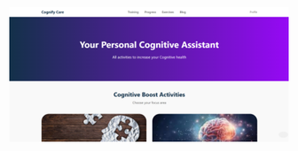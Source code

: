 <p align="center">
  <img src="https://github.com/strikerdev35/Cognitive-Healthcare-System/blob/main/Screenshot%202025-06-24%20195116.png">
</p>
